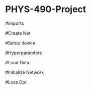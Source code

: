 # PHYS-490-Project

#imports

#Create Net

#Setup device

#Hyperparamters

#Load Data

#Initialize Network

#Loss Opt